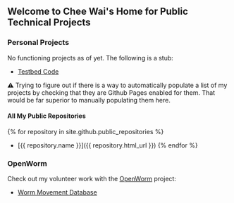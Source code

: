 ## Welcome to Chee Wai's Home for Public Technical Projects

### Personal Projects

No functioning projects as of yet. The following is a stub:

- [Testbed Code](https://cheelee.github.io/testbeds)

:warning: Trying to figure out if there is a way to automatically
populate a list of my projects by checking that they are Github Pages
enabled for them. That would be far superior to manually populating them here.

#### All My Public Repositories

{% for repository in site.github.public_repositories %}
  * [{{ repository.name }}]({{ repository.html_url }})
{% endfor %}

### OpenWorm

Check out my volunteer work with the [OpenWorm](https://github.com/openworm) project:

- [Worm Movement Database](https://github.com/openworm/movement_cloud) 

